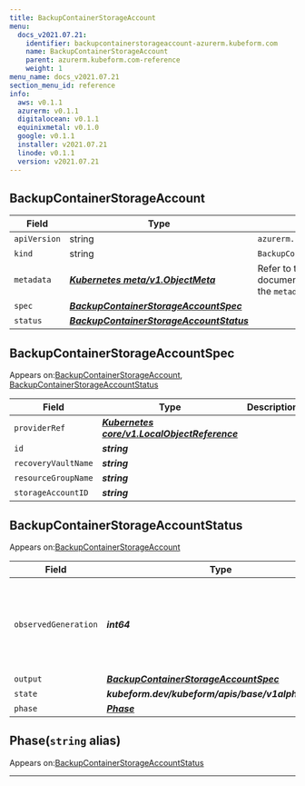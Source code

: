 ```yaml
---
title: BackupContainerStorageAccount
menu:
  docs_v2021.07.21:
    identifier: backupcontainerstorageaccount-azurerm.kubeform.com
    name: BackupContainerStorageAccount
    parent: azurerm.kubeform.com-reference
    weight: 1
menu_name: docs_v2021.07.21
section_menu_id: reference
info:
  aws: v0.1.1
  azurerm: v0.1.1
  digitalocean: v0.1.1
  equinixmetal: v0.1.0
  google: v0.1.1
  installer: v2021.07.21
  linode: v0.1.1
  version: v2021.07.21
---
```


## BackupContainerStorageAccount
| Field | Type | Description |
| ------ | ----- | ----------- |
| `apiVersion` | string | `azurerm.kubeform.com/v1alpha1` |
|    `kind` | string | `BackupContainerStorageAccount` |
| `metadata` | ***[Kubernetes meta/v1.ObjectMeta](https://v1-18.docs.kubernetes.io/docs/reference/generated/kubernetes-api/v1.18/#objectmeta-v1-meta)***|Refer to the Kubernetes API documentation for the fields of the `metadata` field.|
| `spec` | ***[BackupContainerStorageAccountSpec](#backupcontainerstorageaccountspec)***||
| `status` | ***[BackupContainerStorageAccountStatus](#backupcontainerstorageaccountstatus)***||
## BackupContainerStorageAccountSpec

Appears on:[BackupContainerStorageAccount](#backupcontainerstorageaccount), [BackupContainerStorageAccountStatus](#backupcontainerstorageaccountstatus)

| Field | Type | Description |
| ------ | ----- | ----------- |
| `providerRef` | ***[Kubernetes core/v1.LocalObjectReference](https://v1-18.docs.kubernetes.io/docs/reference/generated/kubernetes-api/v1.18/#localobjectreference-v1-core)***||
| `id` | ***string***||
| `recoveryVaultName` | ***string***||
| `resourceGroupName` | ***string***||
| `storageAccountID` | ***string***||
## BackupContainerStorageAccountStatus

Appears on:[BackupContainerStorageAccount](#backupcontainerstorageaccount)

| Field | Type | Description |
| ------ | ----- | ----------- |
| `observedGeneration` | ***int64***| ***(Optional)*** Resource generation, which is updated on mutation by the API Server.|
| `output` | ***[BackupContainerStorageAccountSpec](#backupcontainerstorageaccountspec)***| ***(Optional)*** |
| `state` | ***kubeform.dev/kubeform/apis/base/v1alpha1.State***| ***(Optional)*** |
| `phase` | ***[Phase](#phase)***| ***(Optional)*** |
## Phase(`string` alias)

Appears on:[BackupContainerStorageAccountStatus](#backupcontainerstorageaccountstatus)

---
